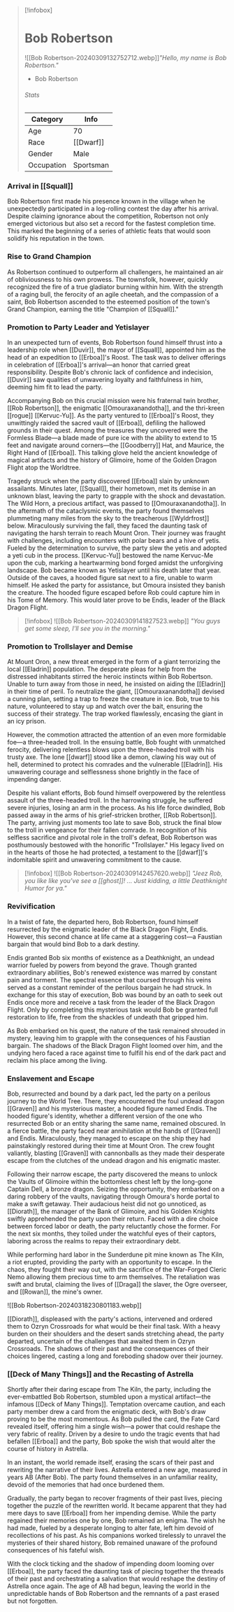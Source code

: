 > [!infobox]
> # Bob Robertson
>![[Bob Robertson-20240309132752712.webp]]*"Hello, my name is Bob Robertson."*
> - Bob Robertson
> ###### Stats
> | Category |  Info |
> | ---- | ---- |
> | Age | 70 |
> | Race | [[Dwarf]] |
> | Gender | Male |
> | Occupation | Sportsman |

### Arrival in [[Squall]]
Bob Robertson first made his presence known in the village when he unexpectedly participated in a log-rolling contest the day after his arrival. Despite claiming ignorance about the competition, Robertson not only emerged victorious but also set a record for the fastest completion time. This marked the beginning of a series of athletic feats that would soon solidify his reputation in the town.

### Rise to Grand Champion

As Robertson continued to outperform all challengers, he maintained an air of obliviousness to his own prowess. The townsfolk, however, quickly recognized the fire of a true gladiator burning within him. With the strength of a raging bull, the ferocity of an agile cheetah, and the compassion of a saint, Bob Robertson ascended to the esteemed position of the town's Grand Champion, earning the title "Champion of [[Squall]]."

### Promotion to Party Leader and Yetislayer
In an unexpected turn of events, Bob Robertson found himself thrust into a leadership role when [[Duvir]], the mayor of [[Squall]], appointed him as the head of an expedition to [[Erboa]]'s Roost. The task was to deliver offerings in celebration of [[Erboa]]'s arrival—an honor that carried great responsibility. Despite Bob's chronic lack of confidence and indecision, [[Duvir]] saw qualities of unwavering loyalty and faithfulness in him, deeming him fit to lead the party.

Accompanying Bob on this crucial mission were his fraternal twin brother, [[Rob Robertson]], the enigmatic [[Omouraxanandotha]], and the thri-kreen [[rogue]] [[Kervuc-Yu]]. As the party ventured to [[Erboa]]'s Roost, they unwittingly raided the sacred vault of [[Erboa]], defiling the hallowed grounds in their quest. Among the treasures they uncovered were the Formless Blade—a blade made of pure ice with the ability to extend to 15 feet and navigate around corners—the [[Goodberry]] Hat, and Maurice, the Right Hand of [[Erboa]]. This talking glove held the ancient knowledge of magical artifacts and the history of Glimoire, home of the Golden Dragon Flight atop the Worldtree.

Tragedy struck when the party discovered [[Erboa]] slain by unknown assailants. Minutes later, [[Squall]], their hometown, met its demise in an unknown blast, leaving the party to grapple with the shock and devastation. The Wild Horn, a precious artifact, was passed to [[Omouraxanandotha]]. In the aftermath of the cataclysmic events, the party found themselves plummeting many miles from the sky to the treacherous [[Wyldrfrost]] below. Miraculously surviving the fall, they faced the daunting task of navigating the harsh terrain to reach Mount Oron. Their journey was fraught with challenges, including encounters with polar bears and a hive of yetis. Fueled by the determination to survive, the party slew the yetis and adopted a yeti cub in the process. [[Kervuc-Yu]] bestowed the name Kervuc-Me upon the cub, marking a heartwarming bond forged amidst the unforgiving landscape. Bob became known as Yetislayer until his death later that year. Outside of the caves, a hooded figure sat next to a fire, unable to warm himself. He asked the party for assistance, but Omoura insisted they banish the creature. The hooded figure escaped before Rob could capture him in his Tome of Memory. This would later prove to be Endis, leader of the Black Dragon Flight.

> [!infobox]
>![[Bob Robertson-20240309141827523.webp]]
*"You guys get some sleep, I'll see you in the morning."*

### Promotion to Trollslayer and Demise
At Mount Oron, a new threat emerged in the form of a giant terrorizing the local [[Eladrin]] population. The desperate pleas for help from the distressed inhabitants stirred the heroic instincts within Bob Robertson. Unable to turn away from those in need, he insisted on aiding the [[Eladrin]] in their time of peril. To neutralize the giant, [[Omouraxanandotha]] devised a cunning plan, setting a trap to freeze the creature in ice. Bob, true to his nature, volunteered to stay up and watch over the bait, ensuring the success of their strategy. The trap worked flawlessly, encasing the giant in an icy prison.

However, the commotion attracted the attention of an even more formidable foe—a three-headed troll. In the ensuing battle, Bob fought with unmatched ferocity, delivering relentless blows upon the three-headed troll with his trusty axe. The lone [[dwarf]] stood like a demon, clawing his way out of hell, determined to protect his comrades and the vulnerable [[Eladrin]]. His unwavering courage and selflessness shone brightly in the face of impending danger.

Despite his valiant efforts, Bob found himself overpowered by the relentless assault of the three-headed troll. In the harrowing struggle, he suffered severe injuries, losing an arm in the process. As his life force dwindled, Bob passed away in the arms of his grief-stricken brother, [[Rob Robertson]]. The party, arriving just moments too late to save Bob, struck the final blow to the troll in vengeance for their fallen comrade. In recognition of his selfless sacrifice and pivotal role in the troll's defeat, Bob Robertson was posthumously bestowed with the honorific "Trollslayer." His legacy lived on in the hearts of those he had protected, a testament to the [[dwarf]]'s indomitable spirit and unwavering commitment to the cause.

> [!infobox]
![[Bob Robertson-20240309142457620.webp]]
*"Jeez Rob, you like like you've see a [[ghost]]!
...
Just kidding, a little Deathknight Humor for ya."*

### Revivification
In a twist of fate, the departed hero, Bob Robertson, found himself resurrected by the enigmatic leader of the Black Dragon Flight, Endis. However, this second chance at life came at a staggering cost—a Faustian bargain that would bind Bob to a dark destiny.

Endis granted Bob six months of existence as a Deathknight, an undead warrior fueled by powers from beyond the grave. Though granted extraordinary abilities, Bob's renewed existence was marred by constant pain and torment. The spectral essence that coursed through his veins served as a constant reminder of the perilous bargain he had struck. In exchange for this stay of execution, Bob was bound by an oath to seek out Endis once more and receive a task from the leader of the Black Dragon Flight. Only by completing this mysterious task would Bob be granted full restoration to life, free from the shackles of undeath that gripped him.

As Bob embarked on his quest, the nature of the task remained shrouded in mystery, leaving him to grapple with the consequences of his Faustian bargain. The shadows of the Black Dragon Flight loomed over him, and the undying hero faced a race against time to fulfill his end of the dark pact and reclaim his place among the living.

### Enslavement and Escape

Bob, resurrected and bound by a dark pact, led the party on a perilous journey to the World Tree. There, they encountered the foul undead dragon [[Graven]] and his mysterious master, a hooded figure named Endis. The hooded figure's identity, whether a different version of the one who resurrected Bob or an entity sharing the same name, remained obscured. In a fierce battle, the party faced near annihilation at the hands of [[Graven]] and Endis. Miraculously, they managed to escape on the ship they had painstakingly restored during their time at Mount Oron. The crew fought valiantly, blasting [[Graven]] with cannonballs as they made their desperate escape from the clutches of the undead dragon and his enigmatic master.

Following their narrow escape, the party discovered the means to unlock the Vaults of Glimoire within the bottomless chest left by the long-gone Captain Dell, a bronze dragon. Seizing the opportunity, they embarked on a daring robbery of the vaults, navigating through Omoura's horde portal to make a swift getaway. Their audacious heist did not go unnoticed, as [[Diorath]], the manager of the Bank of Glimoire, and his Golden Knights swiftly apprehended the party upon their return. Faced with a dire choice between forced labor or death, the party reluctantly chose the former. For the next six months, they toiled under the watchful eyes of their captors, laboring across the realms to repay their extraordinary debt.

While performing hard labor in the Sunderdune pit mine known as The Kiln, a riot erupted, providing the party with an opportunity to escape. In the chaos, they fought their way out, with the sacrifice of the War-Forged Cleric Nemo allowing them precious time to arm themselves. The retaliation was swift and brutal, claiming the lives of [[Draga]] the slaver, the Ogre overseer, and [[Rowan]], the mine's owner.

![[Bob Robertson-20240318230801183.webp]]

[[Diorath]], displeased with the party's actions, intervened and ordered them to Ozryn Crossroads for what would be their final task. With a heavy burden on their shoulders and the desert sands stretching ahead, the party departed, uncertain of the challenges that awaited them in Ozryn Crossroads. The shadows of their past and the consequences of their choices lingered, casting a long and foreboding shadow over their journey.

### [[Deck of Many Things]] and the Recasting of Astrella

Shortly after their daring escape from The Kiln, the party, including the ever-embattled Bob Robertson, stumbled upon a mystical artifact—the infamous [[Deck of Many Things]]. Temptation overcame caution, and each party member drew a card from the enigmatic deck, with Bob's draw proving to be the most momentous. As Bob pulled the card, the Fate Card revealed itself, offering him a single wish—a power that could reshape the very fabric of reality. Driven by a desire to undo the tragic events that had befallen [[Erboa]] and the party, Bob spoke the wish that would alter the course of history in Astrella.

In an instant, the world remade itself, erasing the scars of their past and rewriting the narrative of their lives. Astrella entered a new age, measured in years AB (After Bob). The party found themselves in an unfamiliar reality, devoid of the memories that had once burdened them.

Gradually, the party began to recover fragments of their past lives, piecing together the puzzle of the rewritten world. It became apparent that they had mere days to save [[Erboa]] from her impending demise. While the party regained their memories one by one, Bob remained an enigma. The wish he had made, fueled by a desperate longing to alter fate, left him devoid of recollections of his past. As his companions worked tirelessly to unravel the mysteries of their shared history, Bob remained unaware of the profound consequences of his fateful wish.

With the clock ticking and the shadow of impending doom looming over [[Erboa]], the party faced the daunting task of piecing together the threads of their past and orchestrating a salvation that would reshape the destiny of Astrella once again. The age of AB had begun, leaving the world in the unpredictable hands of Bob Robertson and the remnants of a past erased but not forgotten.